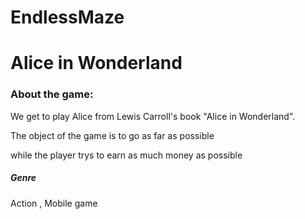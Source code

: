 # EndlessMaze
<h1>Alice in Wonderland </h1>
<h3>
About the game: 
</h3>
We get to play Alice from Lewis Carroll's book "Alice in Wonderland".

The object of the game is to go as far as possible

while the player trys to earn as much money as possible

<h5> Genre</h5>
Action , Mobile game
	
 
